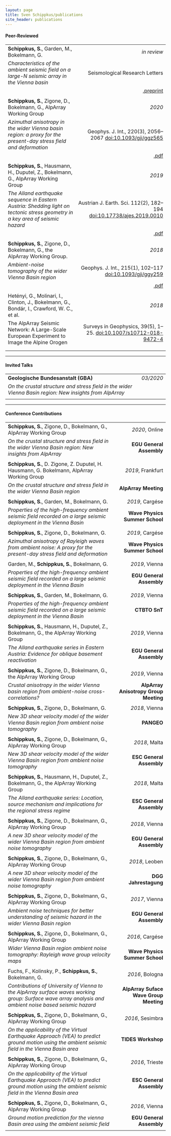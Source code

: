 ```yaml
---
layout: page
title: Sven Schippkus/publications
site_header: publications
---
```


<style>
table th:first-of-type {
    width: 60%;
}
table th:nth-of-type(2) {
    width: 40%;
}
</style>

#### Peer-Reviewed

|||
|:-|-:|
| **Schippkus, S.**, Garden, M., Bokelmann, G. | *in review* |
| *Characteristics of the ambient seismic field on a large-N seismic array in the Vienna basin* | Seismological Research Letters|
||[.preprint](/home/data/schippkus2020b.pdf)|
|||
| **Schippkus, S.**, Zigone, D., Bokelmann, G., AlpArray Working Group | *2020* |
| *Azimuthal anisotropy in the wider Vienna basin region: a proxy for the present-day stress field and deformation* | Geophys. J. Int., 220(3), 2056–2067 [doi:10.1093/gji/ggz565](http://doi.org/10.1093/gji/ggz565)|
||[.pdf](/home/data/schippkus2020.pdf)|
|||
| **Schippkus, S.**, Hausmann, H., Duputel, Z., Bokelmann, G., AlpArray Working Group | *2019* |
| *The Alland earthquake sequence in Eastern Austria: Shedding light on tectonic stress geometry in a key area of seismic hazard* | Austrian J. Earth. Sci. 112(2), 182–194 [doi:10.17738/ajes.2019.0010](http://doi.org/10.17738/ajes.2019.0010)|
||[.pdf](/home/data/schippkus2019.pdf)|
|||
| **Schippkus, S.**, Zigone, D., Bokelmann, G., the AlpArray Working Group. | *2018* |
| *Ambient-noise tomography of the wider Vienna Basin region* | Geophys. J. Int., 215(1), 102–117 [doi:10.1093/gji/ggy259](http://doi.org/10.1093/gji/ggy259)|
||[.pdf](/home/data/schippkus2018.pdf)|
|||
| Hetényi, G., Molinari, I., Clinton, J., Bokelmann, G., Bondár, I., Crawford, W. C., et al.| *2018* |
| The AlpArray Seismic Network: A Large-Scale European Experiment to Image the Alpine Orogen | Surveys in Geophysics, 39(5), 1–25. [doi:10.1007/s10712-018-9472-4](http://doi.org/10.1007/s10712-018-9472-4)|
|||
|||

---

#### Invited Talks

|||
|:-|-:|
| **Geologische Bundesanstalt (GBA)** | *03/2020* |
| *On the crustal structure and stress field in the wider Vienna Basin region: New insights from AlpArray* ||
|||

---

#### Conference Contributions

|||
|:-|-:|
| **Schippkus, S.**, Zigone, D., Bokelmann, G., AlpArray Working Group |  *2020*, Online |
| *On the crustal structure and stress field in the wider Vienna Basin region: New insights from AlpArray* | **EGU General Assembly**|
|||
| **Schippkus, S.**, D. Zigone, Z. Duputel, H. Hausmann, G. Bokelmann, AlpArray Working Group |  *2019*, Frankfurt |
| *On the crustal structure and stress field in the wider Vienna Basin region* | **AlpArray Meeting**|
|||
| **Schippkus, S.**, Garden, M., Bokelmann, G. |  *2019*, Cargése |
| *Properties of the high-frequency ambient seismic field recorded on a large seismic deployment in the Vienna Basin* | **Wave Physics Summer School**|
|||
| **Schippkus, S.**, Zigone, D., Bokelmann, G. |  *2019*, Cargése |
| *Azimuthal anisotropy of Rayleigh waves from ambient noise: A proxy for the present-day stress field and deformation* | **Wave Physics Summer School**|
|||
| Garden, M., **Schippkus, S.**, Bokelmann, G. |  *2019*, Vienna |
| *Properties of the high-frequency ambient seismic field recorded on a large seismic deployment in the Vienna Basin* | **EGU General Assembly**|
|||
| **Schippkus, S.**, Garden, M., Bokelmann, G. |  *2019*, Vienna |
| *Properties of the high-frequency ambient seismic field recorded on a large seismic deployment in the Vienna Basin* | **CTBTO SnT**|
|||
| **Schippkus, S.**, Hausmann, H., Duputel, Z., Bokelmann, G., the AlpArray Working Group |  *2019*, Vienna |
| *The Alland earthquake series in Eastern Austria: Evidence for oblique basement reactivation* | **EGU General Assembly**|
|||
| **Schippkus, S.**, Zigone, D., Bokelmann, G., the AlpArray Working Group | *2019*, Vienna |
| *Crustal anisotropy in the wider Vienna basin region from ambient-noise cross-correlations?* | **AlpArray Anisotropy Group Meeting**|
|||
| **Schippkus, S.**, Zigone, D., Bokelmann, G. |  *2018*, Vienna |
| *New 3D shear velocity model of the wider Vienna Basin region from ambient noise tomography* | **PANGEO**|
|||
| **Schippkus, S.**, Zigone, D., Bokelmann, G., AlpArray Working Group |  *2018*, Malta |
| *New 3D shear velocity model of the wider Vienna Basin region from ambient noise tomography* | **ESC General Assembly**|
|||
| **Schippkus, S.**, Hausmann, H., Duputel, Z., Bokelmann, G., the AlpArray Working Group |  *2018*, Malta |
| *The Alland earthquake series: Location, source mechanism and implications for the regional stress regime* | **ESC General Assembly**|
|||
| **Schippkus, S.**, Zigone, D., Bokelmann, G., AlpArray Working Group | *2018*, Vienna |
| *A new 3D shear velocity model of the wider Vienna Basin region from ambient noise tomography* | **EGU General Assembly**|
|||
| **Schippkus, S.**, Zigone, D., Bokelmann, G., AlpArray Working Group | *2018*, Leoben |
| *A new 3D shear velocity model of the wider Vienna Basin region from ambient noise tomography* | **DGG Jahrestagung**|
|||
| **Schippkus, S.**, Zigone, D., Bokelmann, G., AlpArray Working Group | *2017*, Vienna |
| *Ambient noise techniques for better understanding of seismic hazard in the wider Vienna Basin region* | **EGU General Assembly**|
|||
| **Schippkus, S.**, Zigone, D., Bokelmann, G., AlpArray Working Group | *2016*, Cargése |
| *Wider Vienna Basin region ambient noise tomography: Rayleigh wave group velocity maps* | **Wave Physics Summer School**|
|||
| Fuchs, F., Kolinsky, P., **Schippkus, S.**, Bokelmann, G. | *2016*, Bologna |
| *Contributions of University of Vienna to the AlpArray surface waves working group: Surface wave array analysis and ambient noise based seismic hazard* | **AlpArray Suface Wave Group Meeting**|
|||
| **Schippkus, S.**, Zigone, D., Bokelmann, G., AlpArray Working Group | *2016*, Sesimbra |
| *On the applicability of the Virtual Earthquake Approach (VEA) to predict ground motion using the ambient seismic field in the Vienna Basin area* | **TIDES Workshop**|
|||
| **Schippkus, S.**, Zigone, D., Bokelmann, G., AlpArray Working Group | *2016*, Trieste |
| *On the applicability of the Virtual Earthquake Approach (VEA) to predict ground motion using the ambient seismic field in the Vienna Basin area* | **ESC General Assembly**|
|||
| **Schippkus, S.**, Zigone, D., Bokelmann, G., AlpArray Working Group | *2016*, Vienna |
| *Ground motion prediction for the vienna Basin area using the ambient seismic field* | **EGU General Assembly**|
|||
